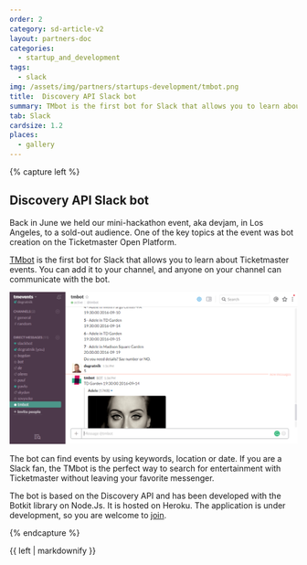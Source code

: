 ```yaml
---
order: 2
category: sd-article-v2
layout: partners-doc
categories: 
  - startup_and_development
tags:
  - slack
img: /assets/img/partners/startups-development/tmbot.png
title:  Discovery API Slack bot
summary: TMbot is the first bot for Slack that allows you to learn about Ticketmaster events.
tab: Slack
cardsize: 1.2
places:
  - gallery
---
```


{% capture left %}

## Discovery API Slack bot

Back in June we held our mini-hackathon event, aka devjam, in Los Angeles, to a sold-out audience. One of the key topics at the event was bot creation on the Ticketmaster Open Platform.

[TMbot](https://degratnik.github.io/tmbot/) is the first bot for Slack that allows you to learn about Ticketmaster events. You can add it to your channel, and anyone on your channel can communicate with the bot.

![bot](/assets/img/partners/startups-development/tmbot.png)

The bot can find events by using keywords, location or date. If you are a Slack fan, the TMbot is the perfect way to search for entertainment with Ticketmaster without leaving your favorite messenger.

The bot is based on the Discovery API and has been developed with the Botkit library on Node.Js. It is hosted on Heroku. The application is under development, so you are welcome to [join](https://github.com/degratnik/tmbot).

{% endcapture %}

<div class="col-lg-8 col-md-8 col-sm-8">{{ left | markdownify }}</div>

